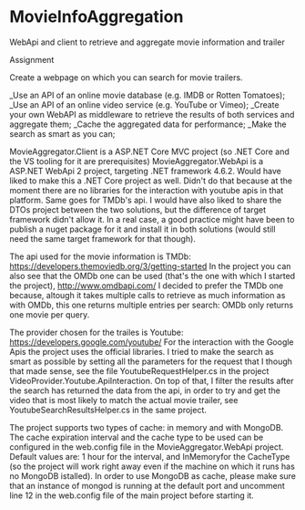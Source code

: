 # MovieInfoAggregation
WebApi and client to retrieve and aggregate movie information and trailer

Assignment

Create a webpage on which you can search for movie trailers.

_Use an API of an online movie database (e.g. IMDB or Rotten Tomatoes);
_Use an API of an online video service (e.g. YouTube or Vimeo);
_Create your own WebAPI as middleware to retrieve the results of both services and aggregate them;
_Cache the aggregated data for performance;
_Make the search as smart as you can;

MovieAggregator.Client is a ASP.NET Core MVC project (so .NET Core and the VS tooling for it are prerequisites)
MovieAggregator.WebApi is a ASP.NET WebApi 2 project, targeting .NET framework 4.6.2. 
Would have liked to make this a .NET Core project as well. Didn't do that because at the moment there are no libraries for the interaction with youtube apis in that platform. Same goes for TMDb's api.
I would have also liked to share the DTOs project between the two solutions, but the difference of target framework didn't allow it. 
In a real case, a good practice might have been to publish a nuget package for it and install it in both solutions (would still need the same target framework for that though).

The api used for the movie information is TMDb: https://developers.themoviedb.org/3/getting-started
In the project you can also see that the OMDb one can be used (that's the one with which I started the project), http://www.omdbapi.com/
I decided to prefer the TMDb one because, altough it takes multiple calls to retrieve as much information as with OMDb, this one returns multiple entries per search: OMDb only returns one movie per query.

The provider chosen for the trailes is Youtube: https://developers.google.com/youtube/
For the interaction with the Google Apis the project uses the official libraries.
I tried to make the search as smart as possible by setting all the parameters for the request that I though that made sense, see the file YoutubeRequestHelper.cs in the project VideoProvider.Youtube.ApiInteraction.
On top of that, I filter the results after the search has returned the data from the api, in order to try and get the video that is most likely to match the actual movie trailer, see YoutubeSearchResultsHelper.cs in the same project.

The project supports two types of cache: in memory and with MongoDB.
The cache expiration interval and the cache type to be used can be configured in the web.config file in the MovieAggregator.WebApi project.
Default values are: 1 hour for the interval, and InMemoryfor the CacheType (so the project will work right away even if the machine on which it runs has no MongoDB istalled).
In order to use MongoDB as cache, please make sure that an instance of mongod is running at the default port and uncomment line 12 in the web.config file of the main project before starting it.
